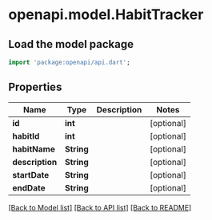 # openapi.model.HabitTracker

## Load the model package
```dart
import 'package:openapi/api.dart';
```

## Properties
Name | Type | Description | Notes
------------ | ------------- | ------------- | -------------
**id** | **int** |  | [optional] 
**habitId** | **int** |  | [optional] 
**habitName** | **String** |  | [optional] 
**description** | **String** |  | [optional] 
**startDate** | **String** |  | [optional] 
**endDate** | **String** |  | [optional] 

[[Back to Model list]](../README.md#documentation-for-models) [[Back to API list]](../README.md#documentation-for-api-endpoints) [[Back to README]](../README.md)


